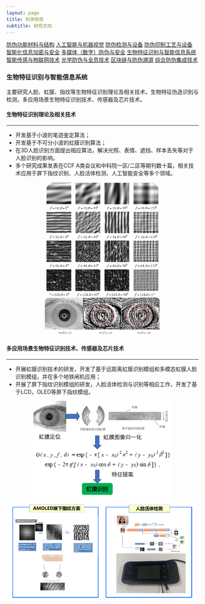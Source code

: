 ```yaml
---
layout: page
title: 科学研究
subtitle: 研究方向
---
```

<!--
 * @Author: Conghao Wong
 * @Date: 2023-03-08 19:13:03
 * @LastEditors: Conghao Wong
 * @LastEditTime: 2023-03-11 20:53:31
 * @Description: file content
 * @Github: https://cocoon2wong.github.io
 * Copyright 2023 Conghao Wong, All Rights Reserved.
-->

<link rel="stylesheet" type="text/css" href="/assets/css/user.css">

<div class="t_grid_auto">
    <a class="btn btn-info btn-lg get-started-btn btn_dark" href="/researchs/researchs_index">防伪功能材料与结构</a>
    <a class="btn btn-info btn-lg get-started-btn btn_dark" href="/researchs/researchs_1">人工智能与机器视觉</a>
    <a class="btn btn-info btn-lg get-started-btn btn_dark" href="/researchs/researchs_2">防伪检测与设备</a>
    <a class="btn btn-info btn-lg get-started-btn btn_dark" href="/researchs/researchs_3">防伪印制工艺与设备</a>
    <a class="btn btn-info btn-lg get-started-btn btn_dark" href="/researchs/researchs_4">智能化信息加密与安全</a>
    <a class="btn btn-info btn-lg get-started-btn btn_dark" href="/researchs/researchs_5">多媒体（数字）防伪与安全</a>
    <a class="btn btn-info btn-lg get-started-btn btn_selected" href="/researchs/researchs_6">生物特征识别与智能信息系统</a>
    <a class="btn btn-info btn-lg get-started-btn btn_dark" href="/researchs/researchs_7">智能传感与物联网技术</a>
    <a class="btn btn-info btn-lg get-started-btn btn_dark" href="/researchs/researchs_8">光学防伪与全息技术</a>
    <a class="btn btn-info btn-lg get-started-btn btn_dark" href="/researchs/researchs_9">区块链与防伪溯源</a>
    <a class="btn btn-info btn-lg get-started-btn btn_dark" href="/researchs/researchs_10">综合防伪集成技术</a>
</div>

### 生物特征识别与智能信息系统

主要研究人脸、虹膜、指纹等生物特征识别理论及相关技术，生物特征伪造识别与检测，多应用场景生物特征识别技术、传感器及芯片技术。

#### 生物特征识别理论及相关技术
---

- 开发基于小波的笔迹鉴定算法；
- 开发基于不可分小波的虹膜识别算法；
- 在3D人脸识别方面提出相应算法，解决光照、表情、遮挡、样本丢失等对于人脸识别的影响。
- 多个研究成果发表在CCF A类会议和中科院一区/二区等期刊数十篇，相关技术应用于屏下指纹识别、人脸活体检测、人工智能安全等多个领域。

<div align="center">
    <img style="height: 300px;" src="/assets/img/researchs/6/image001.png"><br>
    <img style="height: 100px;" src="/assets/img/researchs/6/image002.png">
</div> 
 

#### 多应用场景生物特征识别技术、传感器及芯片技术
---

- 开展虹膜识别技术的研发，开发了基于远距离虹膜识别模组和多模态虹膜人脸识别模组，并在多个地铁闸机应用；
- 开展了屏下指纹识别模组的研发，人脸活体检测与识别等相应工作，开发了基于LCD，OLED等屏下指纹模组。
 
<div align="center">
    <img style="height: 250px;" src="/assets/img/researchs/6/image003.png"><br><br>
    <img style="height: 250px;" src="/assets/img/researchs/6/image004.png">
</div> 




